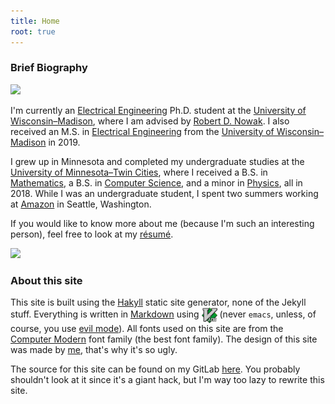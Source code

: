```yaml
---
title: Home
root: true
---
```


### Brief Biography

<img src="https://files.rahul.sh/rahul/rahul-tokyo-2019-800x600.jpg" id="rahul-img-desktop"/>

I'm currently an [Electrical
Engineering](https://www.engr.wisc.edu/department/electrical-computer-engineering/)
Ph.D. student at the [University of
Wisconsin&ndash;Madison](https://www.wisc.edu/), where I am advised by [Robert
D. Nowak](https://nowak.ece.wisc.edu/). I also received an M.S. in [Electrical
Engineering](https://www.engr.wisc.edu/department/electrical-computer-engineering/)
from the [University of Wisconsin&ndash;Madison](https://www.wisc.edu/) in 2019.

I grew up in Minnesota and completed my undergraduate studies at the [University
of Minnesota&ndash;Twin Cities](https://twin-cities.umn.edu/), where I received
a B.S. in [Mathematics](https://math.umn.edu/), a B.S. in [Computer
Science](https://www.cs.umn.edu/), and a minor in
[Physics](https://www.physics.umn.edu/), all in 2018. While I was an
undergraduate student, I spent two summers working at
[Amazon](https://www.amazon.com/) in Seattle, Washington.

If you would like to know more about me (because I'm such an interesting
person), feel free to look at my
[r&#233;sum&#233;](https://files.rahul.sh/rahulparhi_resume.pdf).

<img src="https://files.rahul.sh/rahul/rahul-tokyo-2019-800x600.jpg" id="rahul-img-mobile"/>

### About this site

This site is built using the [Hakyll](http://jaspervdj.be/hakyll/) static site
generator, none of the Jekyll stuff.  Everything is written in
[Markdown](http://daringfireball.net/projects/markdown/) using <a
href="http://www.vim.org/"><img class="dark-shadow"
style='vertical-align:middle;' alt="Vim" title="Vim" src="/img/vim.svg"
height="25"></a> (never `emacs`, unless, of course, you use [evil
mode](https://www.emacswiki.org/emacs/Evil)).  All fonts used on this site are
from the [Computer Modern](https://en.wikipedia.org/wiki/Computer_Modern) font
family (the best font family). The design of this site was made by [me](.),
that's why it's so ugly.

The source for this site can be found on my GitLab
[here](https://gitlab.com/rp/site). You probably shouldn't look at it since
it's a giant hack, but I'm way too lazy to rewrite this site.

